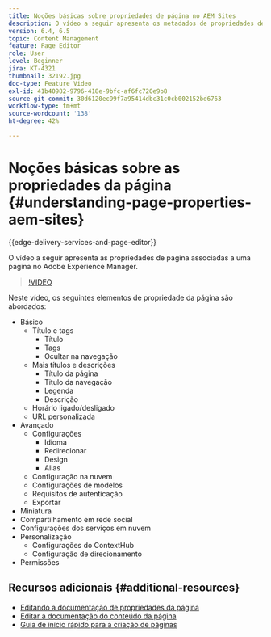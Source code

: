 ```yaml
---
title: Noções básicas sobre propriedades de página no AEM Sites
description: O vídeo a seguir apresenta os metadados de propriedades de página associados a uma página no Adobe Experience Manager.
version: 6.4, 6.5
topic: Content Management
feature: Page Editor
role: User
level: Beginner
jira: KT-4321
thumbnail: 32192.jpg
doc-type: Feature Video
exl-id: 41b40982-9796-418e-9bfc-af6fc720e9b8
source-git-commit: 30d6120ec99f7a95414dbc31c0cb002152bd6763
workflow-type: tm+mt
source-wordcount: '138'
ht-degree: 42%

---
```


# Noções básicas sobre as propriedades da página {#understanding-page-properties-aem-sites}

{{edge-delivery-services-and-page-editor}}

O vídeo a seguir apresenta as propriedades de página associadas a uma página no Adobe Experience Manager.

>[!VIDEO](https://video.tv.adobe.com/v/32192?quality=12&learn=on)

Neste vídeo, os seguintes elementos de propriedade da página são abordados:

* Básico
   * Título e tags
      * Título
      * Tags
      * Ocultar na navegação
   * Mais títulos e descrições
      * Título da página
      * Titulo da navegação
      * Legenda
      * Descrição
   * Horário ligado/desligado
   * URL personalizada
* Avançado 
   * Configurações
      * Idioma
      * Redirecionar
      * Design
      * Alias
   * Configuração na nuvem
   * Configurações de modelos
   * Requisitos de autenticação
   * Exportar
* Miniatura 
* Compartilhamento em rede social
* Configurações dos serviços em nuvem
* Personalização
   * Configurações do ContextHub
   * Configuração de direcionamento
* Permissões

## Recursos adicionais {#additional-resources}

* [Editando a documentação de propriedades da página](https://experienceleague.adobe.com/docs/experience-manager-65/authoring/authoring/editing-page-properties.html)
* [Editar a documentação do conteúdo da página](https://experienceleague.adobe.com/docs/experience-manager-65/authoring/authoring/editing-content.html)
* [Guia de início rápido para a criação de páginas](https://experienceleague.adobe.com/docs/experience-manager-cloud-service/sites/authoring/getting-started/quick-start.html)
